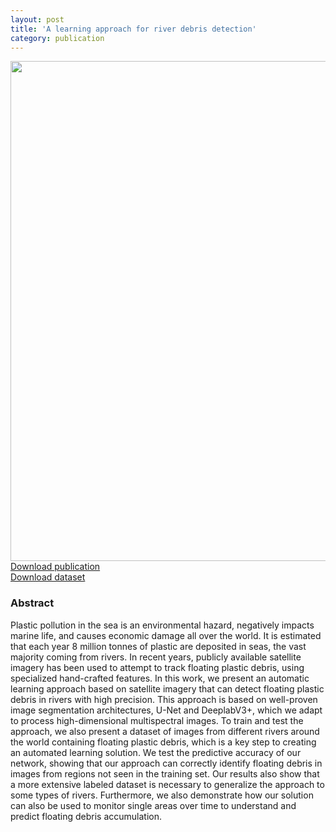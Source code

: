 ```yaml
---
layout: post
title: 'A learning approach for river debris detection'
category: publication
---
```


<img src='/assets/publications/SSE22/SSE22.png' width='800px'/> 
<br>
<a href="/assets/publications/SSE22/SSE22.pdf" download>Download publication</a>
<br>
<a href="http://graphics.tudelft.nl/Publications-new/2022/SSE22/_dataset.zip" download>Download dataset</a>

### Abstract

Plastic pollution in the sea is an environmental hazard, negatively impacts marine life, and causes economic damage all over the world. It is estimated that each year 8 million tonnes of plastic are deposited in seas, the vast majority coming from rivers. In recent years, publicly available satellite imagery has been used to attempt to track floating plastic debris, using specialized hand-crafted features. In this work, we present an automatic learning approach based on satellite imagery that can detect floating plastic debris in rivers with high precision. This approach is based on well-proven image segmentation architectures, U-Net and DeeplabV3+, which we adapt to process high-dimensional multispectral images. To train and test the approach, we also present a dataset of images from different rivers around the world containing floating plastic debris, which is a key step to creating an automated learning solution. We test the predictive accuracy of our network, showing that our approach can correctly identify floating debris in images from regions not seen in the training set. Our results also show that a more extensive labeled dataset is necessary to generalize the approach to some types of rivers. Furthermore, we also demonstrate how our solution can also be used to monitor single areas over time to understand and predict floating debris accumulation.


